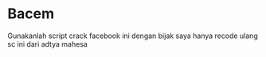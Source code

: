# Bacem
Gunakanlah script crack facebook ini dengan bijak saya hanya recode ulang sc ini dari adtya mahesa
